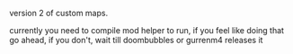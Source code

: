 version 2 of custom maps.

currently you need to compile mod helper to run, if you feel like doing that go ahead, if you don't, wait till doombubbles or gurrenm4 releases it